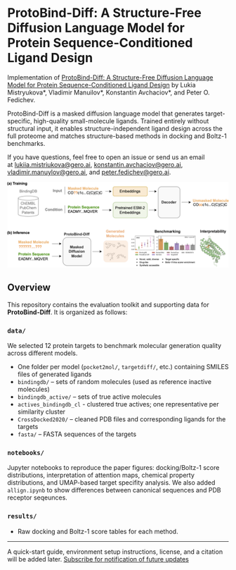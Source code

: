 # ProtoBind-Diff: A Structure-Free Diffusion Language Model for Protein Sequence-Conditioned Ligand Design



Implementation of [ProtoBind-Diff: A Structure-Free Diffusion Language Model for Protein Sequence-Conditioned Ligand Design](https://www.biorxiv.org/content/10.1101/2025.06.16.659955v1)  by Lukia Mistryukova*, Vladimir Manuilov*, Konstantin Avchaciov*, and Peter O. Fedichev.


ProtoBind-Diff is a masked diffusion language model that generates target-specific, high-quality small-molecule ligands. Trained entirely without structural input, it enables structure-independent ligand design across the full proteome and matches structure-based methods in docking and Boltz-1 benchmarks.


If you have questions, feel free to open an issue or send us an email at lukiia.mistriukova@gero.ai, konstantin.avchaciov@gero.ai, vladimir.manuylov@gero.ai, and peter.fedichev@gero.ai.

![Alt Text](graphical-abstract.png)



## Overview

This repository contains the evaluation toolkit and supporting data for **ProtoBind-Diff**. It is organized as follows:

### `data/`
We selected 12 protein targets to benchmark molecular generation quality across different models.
- One folder per model (`pocket2mol/`, `targetdiff/`, etc.) containing SMILES files of generated ligands
- `bindingdb/` – sets of random molecules (used as reference inactive molecules)
- `bindingdb_active/` – sets of true active molecules 
- `actives_bindingdb_cl` - clustered true actives; one representative per similarity cluster
- `CrossDocked2020/` – cleaned PDB files and corresponding ligands for the targets 
- `fasta/` – FASTA sequences of the targets 

### `notebooks/`
Jupyter notebooks to reproduce the paper figures: docking/Boltz-1 score distributions, interpretation of attention maps, chemical property distributions, and UMAP-based target specifity analysis. We also added `allign.ipynb` to show differences between canonical sequences and PDB receptor seqeunces.
 

### `results/`
- Raw docking and Boltz-1 score tables for each method.

---

A quick-start guide, environment setup instructions, license, and a citation will be added later.
[Subscribe for notification of future updates](https://docs.google.com/forms/d/e/1FAIpQLSdWJkWVT5qZC2Ukplc5Ej7Bxi2a62QeD0I8jFeHqvZIFJVEtA/viewform?usp=preview)

